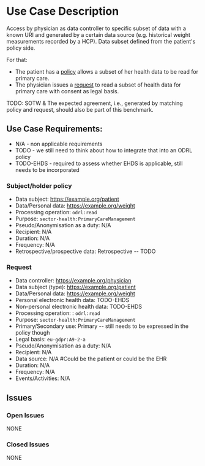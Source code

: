 # Use Case Description

Access by physician as data controller to specific subset of data with a known URI and generated by a certain data source (e.g. historical weight measurements recorded by a HCP). Data subset defined from the patient's policy side.

For that:
- The patient has a [policy](policy-03.ttl) allows a subset of her health data to be read for primary care.
- The physician issues a [request](request-03.ttl) to read a subset of health data for primary care with consent as legal basis.

TODO: SOTW & The expected agreement, i.e., generated by matching policy and request, should also be part of this benchmark. 

## Use Case Requirements:

- N/A - non applicable requirements
- TODO - we still need to think about how to integrate that into an ODRL policy
- TODO-EHDS - required to assess whether EHDS is applicable, still needs to be incorporated 

### Subject/holder policy

- Data subject: <https://example.org/patient>
- Data/Personal data: <https://example.org/weight>
- Processing operation: `odrl:read`
- Purpose: `sector-health:PrimaryCareManagement`
- Pseudo/Anonymisation as a duty: N/A
- Recipient: N/A
- Duration: N/A
- Frequency: N/A
- Retrospective/prospective data: Retrospective -- TODO

### Request

- Data controller: <https://example.org/physician>
- Data subject (type): <https://example.org/patient>
- Data/Personal data: <https://example.org/weight>
- Personal electronic health data: TODO-EHDS
- Non-personal electronic health data: TODO-EHDS
- Processing operation: : `odrl:read`
- Purpose: `sector-health:PrimaryCareManagement`
- Primary/Secondary use: Primary -- still needs to be expressed in the policy though
- Legal basis: `eu-gdpr:A9-2-a`
- Pseudo/Anonymisation as a duty: N/A
- Recipient: N/A
- Data source: N/A #Could be the patient or could be the EHR
- Duration: N/A
- Frequency: N/A
- Events/Activities: N/A

## Issues
### Open Issues

NONE

### Closed Issues

NONE